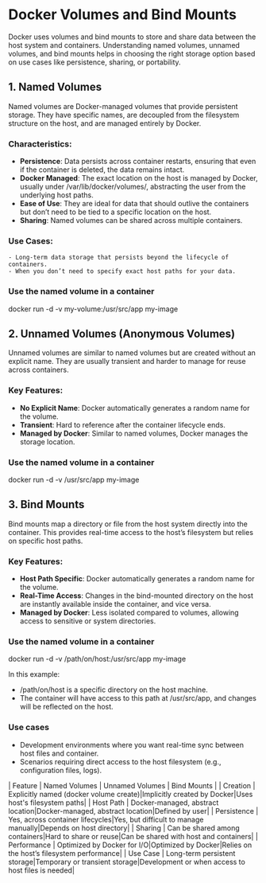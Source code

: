 # Docker Volumes and Bind Mounts

Docker uses volumes and bind mounts to store and share data between the host system and containers. Understanding named volumes, unnamed volumes, and bind mounts helps in choosing the right storage option based on use cases like persistence, sharing, or portability.

## 1. Named Volumes

Named volumes are Docker-managed volumes that provide persistent storage. They have specific names, are decoupled from the filesystem structure on the host, and are managed entirely by Docker.

### Characteristics:

- **Persistence**: Data persists across container restarts, ensuring that even if the container is deleted, the data remains intact.
- **Docker Managed**: The exact location on the host is managed by Docker, usually under /var/lib/docker/volumes/, abstracting the user from the underlying host paths.
- **Ease of Use**: They are ideal for data that should outlive the containers but don’t need to be tied to a specific location on the host.
- **Sharing**: Named volumes can be shared across multiple containers.

### Use Cases:
    - Long-term data storage that persists beyond the lifecycle of containers.
    - When you don’t need to specify exact host paths for your data.

### Use the named volume in a container
docker run -d -v my-volume:/usr/src/app my-image

## 2. Unnamed Volumes (Anonymous Volumes)

Unnamed volumes are similar to named volumes but are created without an explicit name. They are usually transient and harder to manage for reuse across containers.

### Key Features:

- **No Explicit Name**: Docker automatically generates a random name for the volume.
- **Transient**: Hard to reference after the container lifecycle ends.
- **Managed by Docker**: Similar to named volumes, Docker manages the storage location.

### Use the named volume in a container
docker run -d -v /usr/src/app my-image

## 3. Bind Mounts

Bind mounts map a directory or file from the host system directly into the container. This provides real-time access to the host’s filesystem but relies on specific host paths.

### Key Features:

- **Host Path Specific**: Docker automatically generates a random name for the volume.
- **Real-Time Access**: Changes in the bind-mounted directory on the host are instantly available inside the container, and vice versa.
- **Managed by Docker**: Less isolated compared to volumes, allowing access to sensitive or system directories.

### Use the named volume in a container
docker run -d -v /path/on/host:/usr/src/app my-image

In this example:
- /path/on/host is a specific directory on the host machine.
- The container will have access to this path at /usr/src/app, and changes will be reflected on the host.

### Use cases
- Development environments where you want real-time sync between host files and container.
- Scenarios requiring direct access to the host filesystem (e.g., configuration files, logs).

| Feature | Named Volumes | Unnamed Volumes | Bind Mounts |
| Creation | Explicitly named (docker volume create)|Implicitly created by Docker|Uses host's filesystem paths|
| Host Path | Docker-managed, abstract location|Docker-managed, abstract location|Defined by user|
| Persistence | Yes, across container lifecycles|Yes, but difficult to manage manually|Depends on host directory|
| Sharing | Can be shared among containers|Hard to share or reuse|Can be shared with host and containers|
| Performance | Optimized by Docker for I/O|Optimized by Docker|Relies on the host’s filesystem performance|
| Use Case | Long-term persistent storage|Temporary or transient storage|Development or when access to host files is needed|
